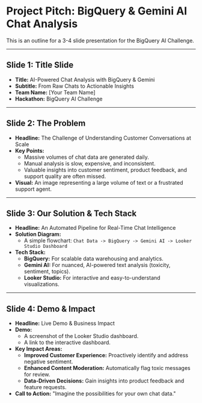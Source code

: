 # Project Pitch: BigQuery & Gemini AI Chat Analysis

This is an outline for a 3-4 slide presentation for the BigQuery AI Challenge.

---

## Slide 1: Title Slide

*   **Title:** AI-Powered Chat Analysis with BigQuery & Gemini
*   **Subtitle:** From Raw Chats to Actionable Insights
*   **Team Name:** [Your Team Name]
*   **Hackathon:** BigQuery AI Challenge

---

## Slide 2: The Problem

*   **Headline:** The Challenge of Understanding Customer Conversations at Scale
*   **Key Points:**
    *   Massive volumes of chat data are generated daily.
    *   Manual analysis is slow, expensive, and inconsistent.
    *   Valuable insights into customer sentiment, product feedback, and support quality are often missed.
*   **Visual:** An image representing a large volume of text or a frustrated support agent.

---

## Slide 3: Our Solution & Tech Stack

*   **Headline:** An Automated Pipeline for Real-Time Chat Intelligence
*   **Solution Diagram:**
    *   A simple flowchart: `Chat Data -> BigQuery -> Gemini AI -> Looker Studio Dashboard`
*   **Tech Stack:**
    *   **BigQuery:** For scalable data warehousing and analytics.
    *   **Gemini AI:** For nuanced, AI-powered text analysis (toxicity, sentiment, topics).
    *   **Looker Studio:** For interactive and easy-to-understand visualizations.

---

## Slide 4: Demo & Impact

*   **Headline:** Live Demo & Business Impact
*   **Demo:**
    *   A screenshot of the Looker Studio dashboard.
    *   A link to the interactive dashboard.
*   **Key Impact Areas:**
    *   **Improved Customer Experience:** Proactively identify and address negative sentiment.
    *   **Enhanced Content Moderation:** Automatically flag toxic messages for review.
    *   **Data-Driven Decisions:** Gain insights into product feedback and feature requests.
*   **Call to Action:** "Imagine the possibilities for your own chat data."
